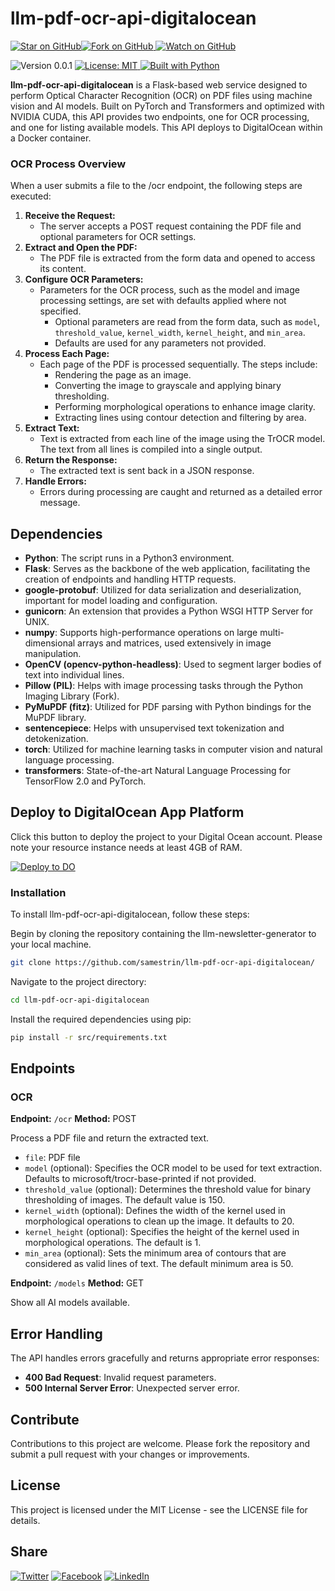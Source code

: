 # llm-pdf-ocr-api-digitalocean

[![Star on GitHub](https://img.shields.io/github/stars/samestrin/llm-pdf-ocr-api-digitalocean?style=social)](https://github.com/samestrin/llm-pdf-ocr-api-digitalocean/stargazers)[![Fork on GitHub](https://img.shields.io/github/forks/samestrin/llm-pdf-ocr-api-digitalocean?style=social) ](https://github.com/samestrin/llm-pdf-ocr-api-digitalocean/network/members)[![Watch on GitHub](https://img.shields.io/github/watchers/samestrin/llm-pdf-ocr-api-digitalocean?style=social)](https://github.com/samestrin/llm-pdf-ocr-api-digitalocean/watchers)

![Version 0.0.1](https://img.shields.io/badge/Version-0.0.1-blue) [![License: MIT](https://img.shields.io/badge/License-MIT-yellow.svg) ](https://opensource.org/licenses/MIT)[![Built with Python](https://img.shields.io/badge/Built%20with-Python-green)](https://www.python.org/)

**llm-pdf-ocr-api-digitalocean** is a Flask-based web service designed to perform Optical Character Recognition (OCR) on PDF files using machine vision and AI models. Built on PyTorch and Transformers and optimized with NVIDIA CUDA, this API provides two endpoints, one for OCR processing, and one for listing available models. This API deploys to DigitalOcean within a Docker container.

### OCR Process Overview

When a user submits a file to the /ocr endpoint, the following steps are executed:

1.  **Receive the Request:**
    - The server accepts a POST request containing the PDF file and optional parameters for OCR settings.
2.  **Extract and Open the PDF:**
    - The PDF file is extracted from the form data and opened to access its content.
3.  **Configure OCR Parameters:**
    - Parameters for the OCR process, such as the model and image processing settings, are set with defaults applied where not specified.
      - Optional parameters are read from the form data, such as `model`, `threshold_value`, `kernel_width`, `kernel_height`, and `min_area`.
      - Defaults are used for any parameters not provided.
4.  **Process Each Page:**
    - Each page of the PDF is processed sequentially. The steps include:
      - Rendering the page as an image.
      - Converting the image to grayscale and applying binary thresholding.
      - Performing morphological operations to enhance image clarity.
      - Extracting lines using contour detection and filtering by area.
5.  **Extract Text:**
    - Text is extracted from each line of the image using the TrOCR model. The text from all lines is compiled into a single output.
6.  **Return the Response:**
    - The extracted text is sent back in a JSON response.
7.  **Handle Errors:**
    - Errors during processing are caught and returned as a detailed error message.

## Dependencies

- **Python**: The script runs in a Python3 environment.
- **Flask**: Serves as the backbone of the web application, facilitating the creation of endpoints and handling HTTP requests.
- **google-protobuf**: Utilized for data serialization and deserialization, important for model loading and configuration.
- **gunicorn**: An extension that provides a Python WSGI HTTP Server for UNIX.
- **numpy**: Supports high-performance operations on large multi-dimensional arrays and matrices, used extensively in image manipulation.
- **OpenCV (opencv-python-headless)**: Used to segment larger bodies of text into individual lines.
- **Pillow (PIL)**: Helps with image processing tasks through the Python Imaging Library (Fork).
- **PyMuPDF (fitz)**: Utilized for PDF parsing with Python bindings for the MuPDF library.
- **sentencepiece**: Helps with unsupervised text tokenization and detokenization.
- **torch**: Utilized for machine learning tasks in computer vision and natural language processing.
- **transformers**: State-of-the-art Natural Language Processing for TensorFlow 2.0 and PyTorch.

## Deploy to DigitalOcean App Platform

Click this button to deploy the project to your Digital Ocean account. Please note your resource instance needs at least 4GB of RAM.

[![Deploy to DO](https://www.deploytodo.com/do-btn-blue.svg)](https://cloud.digitalocean.com/apps/new?repo=https://github.com/samestrin/llm-pdf-ocr-api-digitalocean/tree/main&refcode=2d3f5d7c5fbe)

### Installation

To install llm-pdf-ocr-api-digitalocean, follow these steps:

Begin by cloning the repository containing the llm-newsletter-generator to your local machine.

```bash
git clone https://github.com/samestrin/llm-pdf-ocr-api-digitalocean/
```

Navigate to the project directory:

```bash
cd llm-pdf-ocr-api-digitalocean
```

Install the required dependencies using pip:

```bash
pip install -r src/requirements.txt
```

## Endpoints

### OCR

**Endpoint:** `/ocr` **Method:** POST

Process a PDF file and return the extracted text.

- `file`: PDF file
- `model` (optional): Specifies the OCR model to be used for text extraction. Defaults to microsoft/trocr-base-printed if not provided.
- `threshold_value` (optional): Determines the threshold value for binary thresholding of images. The default value is 150.
- `kernel_width` (optional): Defines the width of the kernel used in morphological operations to clean up the image. It defaults to 20.
- `kernel_height` (optional): Specifies the height of the kernel used in morphological operations. The default is 1.
- `min_area` (optional): Sets the minimum area of contours that are considered as valid lines of text. The default minimum area is 50.

**Endpoint:** `/models` **Method:** GET

Show all AI models available.

## Error Handling

The API handles errors gracefully and returns appropriate error responses:

- **400 Bad Request**: Invalid request parameters.
- **500 Internal Server Error**: Unexpected server error.

## Contribute

Contributions to this project are welcome. Please fork the repository and submit a pull request with your changes or improvements.

## License

This project is licensed under the MIT License - see the LICENSE file for details.

## Share

[![Twitter](https://img.shields.io/badge/X-Tweet-blue)](https://twitter.com/intent/tweet?text=Check%20out%20this%20awesome%20project!&url=https://github.com/samestrin/llm-pdf-ocr-api-digitalocean) [![Facebook](https://img.shields.io/badge/Facebook-Share-blue)](https://www.facebook.com/sharer/sharer.php?u=https://github.com/samestrin/llm-pdf-ocr-api-digitalocean) [![LinkedIn](https://img.shields.io/badge/LinkedIn-Share-blue)](https://www.linkedin.com/sharing/share-offsite/?url=https://github.com/samestrin/llm-pdf-ocr-api-digitalocean)

